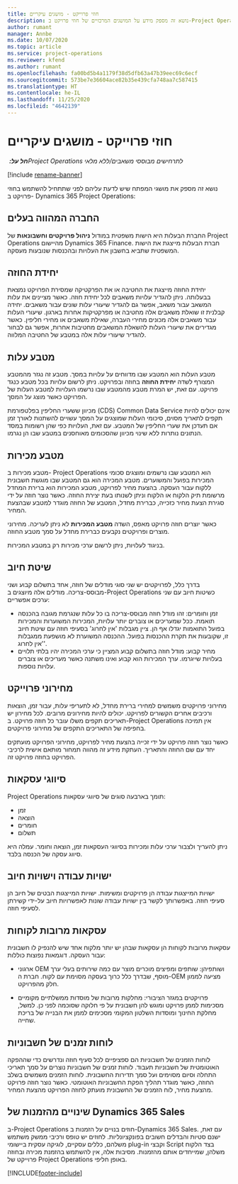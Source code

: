 ```yaml
---
title: חוזי פרוייקט - מושגים עיקריים
description: נושא זה מספק מידע על המושגים המרכזיים של חוזי פרויקט ב-Project Operations.
author: rumant
manager: Annbe
ms.date: 10/07/2020
ms.topic: article
ms.service: project-operations
ms.reviewer: kfend
ms.author: rumant
ms.openlocfilehash: fa00bd5b4a1179f38d5dfb63a47b39eec69c6ecf
ms.sourcegitcommit: 573be7e36604ace82b35e439cfa748aa7c587415
ms.translationtype: HT
ms.contentlocale: he-IL
ms.lasthandoff: 11/25/2020
ms.locfileid: "4642139"
---
```

# <a name="project-contracts---key-concepts"></a>חוזי פרוייקט - מושגים עיקריים

_**חל על:** ‏Project Operations לתרחישים מבוססי משאבים/ללא מלאי_

[!include [rename-banner](~/includes/cc-data-platform-banner.md)]

נושא זה מספק את מושגי המפתח שיש לדעת עליהם לפני שתתחיל להשתמש בחוזי פרויקט ב- Dynamics 365 Project Operations:

## <a name="owning-company"></a>החברה המהווה בעלים

החברת הבעלות היא הישות משפטית במודול **ניהול פרויקטים וחשבונאות** של Project Operations מהיישום Dynamics 365 Finance. חברת הבעלות מייצגת את הישות המשפטית שתביא בחשבון את העלויות ובהכנסות שנובעות מעסקה.

## <a name="contracting-unit"></a>יחידת החוזה

יחידת החוזה מייצגת את החטיבה או את הפרקטיקה שמסירת הפרויקט נמצאת בבעלותה. ניתן להגדיר עלויות משאבים לכל יחידת חוזה. כאשר מציינים את עלות המשאב עבור משאב, אפשר גם להגדיר שיעורי עלות שונים עבור משאבים. יחידה קבלנית זו שואלת משאבים אלה מחטיבה או מפרקטיקות אחרות בארגון. שיעורי העלות עבור משאבים אלה מכונים מחירי העברה, שאילת משאבים או מחירי חליפין. כאשר מגדירים את שיעורי העלות להשאלת המשאבים מחטיבות אחרות, אפשר גם לבחור להגדיר שיעורי עלות אלה במטבע של החטיבה המלווה.

## <a name="cost-currency"></a>מטבע עלות

מטבע העלות הוא המטבע שבו מדווחים על עלויות במסך. מטבע זה נגזר מהמטבע המצורף לשדה **יחידת החוזה** בחוזה ובפרויקט. ניתן לרשום עלויות בכל מטבע כנגד פרויקט. עם זאת, יש המרת מטבע מהמטבע שבו נרשמו העלויות למטבע העלות של הפרויקט כאשר מוצג על המסך.

מכיוון ששערי החליפין בפלטפורמת (CDS) Common Data Service אינם יכולים להיות תקפים לתאריך מסוים, סיכומי העלות שמוצגים על המסך עשויים להשתנות לאורך זמן אם תעדכן את שערי החליפין של המטבע. עם זאת, העלויות כפי שהן רשומות במסד הנתונים נותרות ללא שינוי מכיוון שהסכומים מאוחסנים במטבע שבו הן נגרמו.

## <a name="sales-currency"></a>מטבע מכירות

מטבע מכירות ב- Project Operations הוא המטבע שבו נרשמים ומוצגים סכומי המכירות בפועל והמשוערים. מטבע המכירה הוא גם המטבע שבו מוגשת חשבונית ללקוח עבור העסקה. בהצעת מחיר לפרויקט, מטבע המכירות הוא ברירת המחדל מרשומת תיק הלקוח או הלקוח וניתן לשנותו בעת יצירת החוזה. כאשר נוצר חוזה על ידי סגירת הצעת מחיר כזכייה, כברירת מחדל, המטבע של החוזה מוגדר למטבע שבהצעת המחיר.

כאשר יוצרים חוזה פרויקט מאפס, השדה **מטבע המכירות** לא ניתן לעריכה. מחירוני מוצרים ופרויקטים נקבעים כברירת מחדל על סמך מטבע החוזה.

בניגוד לעלויות, ניתן לרשום ערכי מכירות רק במטבע המכירות.

## <a name="billing-method"></a>שיטת חיוב

בדרך כלל, לפרויקטים יש שני סוגי מודלים של חוזה, אחד בתשלום קבוע ושני מבוסס-צריכה. מודלים אלה מיוצגים ב-Project Operations כשיטות חיוב עם שני ערכים אפשריים:

- זמן וחומרים: זהו מודל חוזה מבוסס-צריכה בו כל עלות שנגרמת מגובה בהכנסה תואמת. ככל שמעריכים או צוברים יותר עלויות, המכירות המשוערות והמכירות בפועל התואמות יגדלו אף הן. ציין מגבלות 'אין לחרוג' בסעיפי חוזה עם שיטת חיוב זו, שקובעות את תקרת ההכנסות בפועל. ההכנסה המשוערת לא מושפעת ממגבלות 'אין לחרוג'.
- מחיר קבוע: מודל חוזה בתשלום קבוע המציין כי ערכי המכירה יהיו בלתי תלויים בעלויות שייגרמו. ערך המכירות הוא קבוע ואינו משתנה כאשר מעריכים או צוברים עלויות נוספות.

## <a name="project-price-lists"></a>מחירוני פרוייקט

מחירוני פרויקטים משמשים למחירי ברירת מחדל, לא לתעריפי עלות, עבור זמן, הוצאות ורכיבים אחרים הקשורים לפרויקט. יכולים להיות מחירונים מרובים. לכל מחירון יש תאריכים תקפים משלו עובר כל חוזה פרויקט. ב-Project Operations אין תמיכה בחפיפה של התאריכים התקפים של מחירוני פרויקטים.

כאשר נוצר חוזה פרויקט על ידי זכייה בהצעת מחיר לפרויקט, מחירוני הפרויקט מועתקים יחד עם שם החוזה והתאריך. העתקת מידע זה מהווה תמחור מותאם אישית לרכיבי הפרויקט בחוזה פרויקט זה.

## <a name="transaction-classes"></a>סיווגי עסקאות

Project Operations תומך בארבעה סוגים של סיווגי עסקאות:

- זמן
- הוצאה
- חומרים
- תשלום

ניתן להעריך ולצבור ערכי עלות ומכירות בסיווגי העסקאות זמן, הוצאה וחומר. עמלה היא סיווג עסקה של הכנסה בלבד.

## <a name="work-entities-and-billing-entities"></a>ישויות עבודה וישויות חיוב

ישויות המייצגות עבודה הן פרויקטים ומשימות. ישויות המייצגות הבטים של חיוב הן סעיפי חוזה. באפשרותך לקשר בין ישויות עבודה שונות לאפשרויות חיוב על-ידי קשירתן לסעיפי חוזה.

## <a name="multi-customer-deals"></a>עסקאות מרובות לקוחות

עסקאות מרובות לקוחות הן עסקאות שבהן יש יותר מלקוח אחד שיש להנפיק לו חשבונית עבור העסקה. דוגמאות נפוצות כוללות:

- ארגוני OEM ושותפיהן: שותפים ומפיצים מוכרים מוצר עם כמה שירותים בעלי ערך מוסף, שבדרך כלל כרוך בעסקה מסוימת עם לקוח. חברת ה-OEM מציעה לממון חלק מהפרויקט. 

- פרויקטים במגזר הציבורי: מחלקות מרובות של מוסדות ממשלתיים מקומיים מסכימות לממן פרויקט ומוגש להן חשבונית על פי חלוקה שסוכמה לפני כן. למשל, מחלקת החינוך ומוסדות השלטון המקומי מסכימים לממן את הבנייה של בריכת שחייה.

## <a name="invoice-schedules"></a>לוחות זמנים של חשבוניות

לוחות הזמנים של חשבוניות הם ספציפיים לכל סעיף חוזה ונדרשים כדי שההפקה האוטומטית של חשבוניות תעבוד. לוחות זמנים של חשבוניות נוצרים על סמך תאריכי התחלה וסיום מסוימים ועל סמך תדירות החשבונית. לוחות הזמנים משמשים בשלב החוזה, כאשר מוגדר תהליך הפקת החשבוניות האוטומטי. כאשר נוצר חוזה פרויקט מהצעת מחיר, לוח הזמנים של החשבונית מועתק לחוזה הפרויקט מהצעת המחיר.

## <a name="changes-from-dynamics-365-sales-orders"></a>שינויים מהזמנות של Dynamics 365 Sales

ב-Project Operations חוזים בנויים על הזמנות ב-Dynamics 365 Sales. עם זאת, ישנם סטיות והבדלים חשובים בפונקציונליות. לחוזים יש טופס ורכיבי ממשק משתמש משלהם, כללים עסקיים, לוגיקה עסקית ביישומי plug-in וקבצי Script בצד הלקוח משלהן, שמייחדים אותם מהזמנות. מסיבות אלה, אין להשתמש בהזמנת מכירה ובחוזה פרוייקט של Project Operations באופן חליפי.


[!INCLUDE[footer-include](../includes/footer-banner.md)]